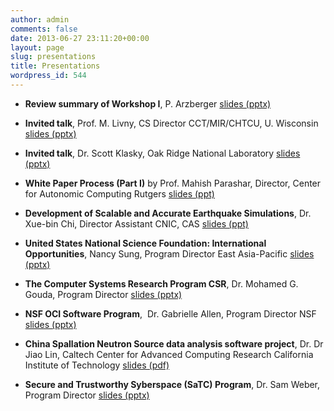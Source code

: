 ```yaml
---
author: admin
comments: false
date: 2013-06-27 23:11:20+00:00
layout: page
slug: presentations
title: Presentations
wordpress_id: 544
---
```



	
  * **Review summary of Workshop I**, P. Arzberger [ slides (pptx)](http://goc.pragma-grid.net/doc/CUSW2/presentations/PeterArzberger-worskhop1-sumamry.pptx)

	
  * **Invited talk**, Prof. M. Livny, CS Director CCT/MIR/CHTCU, U. Wisconsin [slides (pptx)](http://goc.pragma-grid.net/doc/CUSW2/presentations/MironLivny.pptx)

	
  * **Invited talk**, Dr. Scott Klasky, Oak Ridge National Laboratory [slides (pptx)](http://goc.pragma-grid.net/doc/CUSW2/presentations/ScottKlasky.pptx)

	
  * **White Paper Process (Part I)** by Prof. Mahish Parashar, Director, Center for Autonomic Computing Rutgers [slides (ppt)](http://goc.pragma-grid.net/doc/CUSW2/presentations/whitepaper-overview-ManishParashar.ppt)

	
  * **Development of Scalable and Accurate Earthquake Simulations**, Dr. Xue-bin Chi, Director Assistant CNIC, CAS [slides (ppt)](http://goc.pragma-grid.net/doc/CUSW2/presentations/XuebinChi.ppt)

	
  * **United States National Science Foundation: International Opportunities**, Nancy Sung, Program Director East Asia-Pacific [slides (pptx)](http://goc.pragma-grid.net/doc/CUSW2/presentations/NancySUNG.pptx)

	
  * **The Computer Systems Research Program CSR**, Dr. Mohamed G. Gouda, Program Director [slides (pptx)](http://goc.pragma-grid.net/doc/CUSW2/presentations/MohamedGouda.pptx)

	
  * **NSF OCI Software Program**,  Dr. Gabrielle Allen, Program Director NSF [slides (pptx)](http://goc.pragma-grid.net/doc/CUSW2/presentations/GarbrielleAllen.pptx)

	
  * **China Spallation Neutron Source data analysis software project**, Dr. Dr Jiao Lin, Caltech Center for Advanced Computing Research California Institute of Technology [slides (pdf)](http://goc.pragma-grid.net/doc/CUSW2/presentations/JiaoLin.pdf)

	
  * **Secure and Trustworthy Syberspace (SaTC) Program**, Dr. Sam Weber, Program Director [slides (pptx)](http://goc.pragma-grid.net/doc/CUSW2/presentations/SamWeber.pptx)


